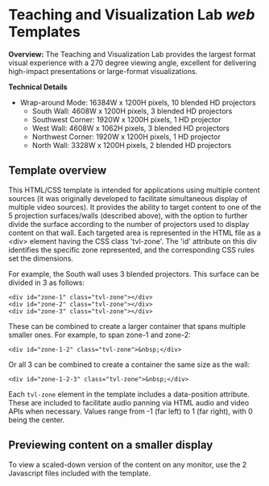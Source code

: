# Teaching and Visualization Lab *web* Templates

**Overview:** The Teaching and Visualization Lab provides the largest format visual experience with a 270 degree viewing angle, excellent for delivering high-impact presentations or large-format visualizations.

**Technical Details**

* Wrap-around Mode: 16384W x 1200H pixels, 10 blended HD projectors
  * South Wall: 4608W x 1200H pixels, 3 blended HD projectors
  * Southwest Corner: 1920W x 1200H pixels, 1 HD projector
  * West Wall: 4608W x 1062H pixels, 3 blended HD projectors
  * Northwest Corner: 1920W x 1200H pixels, 1 HD projector
  * North Wall: 3328W x 1200H pixels, 2 blended HD projectors

## Template overview

This HTML/CSS template is intended for applications using multiple content sources (it was originally developed to facilitate simultaneous display of multiple video sources).
It provides the ability to target content to one of the 5 projection surfaces/walls (described above), with the option to further divide the surface according to the number of projectors used to display content on that wall. Each targeted area is represented in the HTML file as a \<div\> element having the CSS class 'tvl-zone'. The 'id' attribute on this div identifies the specific zone represented, and the corresponding CSS rules set the dimensions.

For example, the South wall uses 3 blended projectors. This surface can be divided in 3 as follows:

```
<div id="zone-1" class="tvl-zone"></div>
<div id="zone-2" class="tvl-zone"></div>
<div id="zone-3" class="tvl-zone"></div>
```

These can be combined to create a larger container that spans multiple smaller ones. For example, to span zone-1 and zone-2:

```
<div id="zone-1-2" class="tvl-zone">&nbsp;</div>
```

Or all 3 can be combined to create a container the same size as the wall:

```
<div id="zone-1-2-3" class="tvl-zone">&nbsp;</div>
```

Each `tvl-zone` element in the template includes a data-position attribute. These are included to facilitate audio panning via HTML audio and video APIs when necessary. Values range from -1 (far left) to 1 (far right), with 0 being the center.

## Previewing content on a smaller display

To view a scaled-down version of the content on any monitor, use the 2 Javascript files included with the template.
